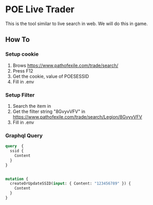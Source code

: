 # POE Live Trader
This is the tool similar to live search in web.
We will do this in game.
 
##  How To
###  Setup cookie
1. Brows https://www.pathofexile.com/trade/search/
2. Press F12
3. Get the cookie, value of POESESSID
4. Fill in .env

### Setup Filter
1. Search the item in 
2. Get the filter string "8GvyvVFV" in https://www.pathofexile.com/trade/search/Legion/8GvyvVFV
3. Fill in .env

### Graphql Query
```graphql
query  {
  ssid {
    Content
  }
}


mutation {
  createOrUpdateSSID(input: { Content: "123456789" }) {
    Content
  }
}
```